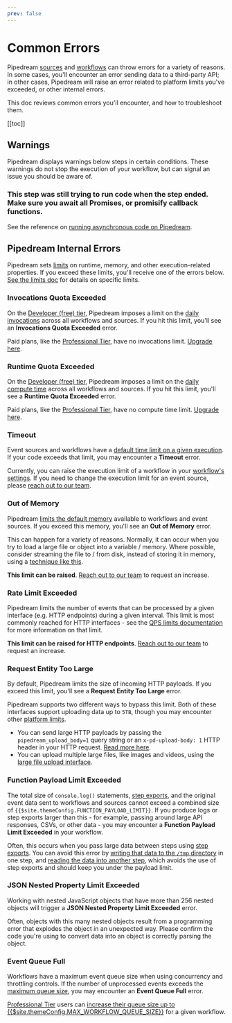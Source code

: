 ```yaml
---
prev: false
---
```


# Common Errors

Pipedream [sources](/event-sources/) and [workflows](/workflows) can throw errors for a variety of reasons. In some cases, you'll encounter an error sending data to a third-party API; in other cases, Pipedream will raise an error related to platform limits you've exceeded, or other internal errors.

This doc reviews common errors you'll encounter, and how to troubleshoot them.

[[toc]]

## Warnings

Pipedream displays warnings below steps in certain conditions. These warnings do not stop the execution of your workflow, but can signal an issue you should be aware of.

### This step was still trying to run code when the step ended. Make sure you await all Promises, or promisify callback functions.

See the reference on [running asynchronous code on Pipedream](/workflows/steps/code/async/).

## Pipedream Internal Errors

Pipedream sets [limits](/limits/) on runtime, memory, and other execution-related properties. If you exceed these limits, you'll receive one of the errors below. [See the limits doc](/limits/) for details on specific limits.

### Invocations Quota Exceeded

On the [Developer (free) tier](/pricing/#developer-tier), Pipedream imposes a limit on the [daily invocations](/limits/#daily-invocations) across all workflows and sources. If you hit this limit, you'll see an **Invocations Quota Exceeded** error.

Paid plans, like the [Professional Tier](#professional-tier), have no invocations limit. [Upgrade here](https://pipedream.com/pricing).

### Runtime Quota Exceeded

On the [Developer (free) tier](/pricing/#developer-tier), Pipedream imposes a limit on the [daily compute time](/limits/#compute-time-per-day) across all workflows and sources. If you hit this limit, you'll see a **Runtime Quota Exceeded** error.

Paid plans, like the [Professional Tier](#professional-tier), have no compute time limit. [Upgrade here](https://pipedream.com/pricing).

### Timeout

Event sources and workflows have a [default time limit on a given execution](/limits/#time-per-execution). If your code exceeds that limit, you may encounter a **Timeout** error.

Currently, you can raise the execution limit of a workflow in your [workflow's settings](/workflows/settings/#execution-timeout-limit). If you need to change the execution limit for an event source, please [reach out to our team](/support/).

### Out of Memory

Pipedream [limits the default memory](/limits/#memory) available to workflows and event sources. If you exceed this memory, you'll see an **Out of Memory** error.

This can happen for a variety of reasons. Normally, it can occur when you try to load a large file or object into a variable / memory. Where possible, consider streaming the file to / from disk, instead of storing it in memory, using a [technique like this](https://github.com/sindresorhus/got#streams).

**This limit can be raised**. [Reach out to our team](/support/) to request an increase.

### Rate Limit Exceeded

Pipedream limits the number of events that can be processed by a given interface (e.g. HTTP endpoints) during a given interval. This limit is most commonly reached for HTTP interfaces - see the [QPS limits documentation](/limits/#qps-queries-per-second) for more information on that limit.

**This limit can be raised for HTTP endpoints**. [Reach out to our team](/support/) to request an increase.

### Request Entity Too Large

By default, Pipedream limits the size of incoming HTTP payloads. If you exceed this limit, you'll see a **Request Entity Too Large** error.

Pipedream supports two different ways to bypass this limit. Both of these interfaces support uploading data up to `5TB`, though you may encounter other [platform limits](/limits).

- You can send large HTTP payloads by passing the `pipedream_upload_body=1` query string or an `x-pd-upload-body: 1` HTTP header in your HTTP request. [Read more here](/workflows/steps/triggers/#sending-large-payloads).
- You can upload multiple large files, like images and videos, using the [large file upload interface](/workflows/steps/triggers/#large-file-support).

### Function Payload Limit Exceeded

The total size of `console.log()` statements, [step exports](/workflows/steps/#step-exports), and the original event data sent to workflows and sources cannot exceed a combined size of `{{$site.themeConfig.FUNCTION_PAYLOAD_LIMIT}}`. If you produce logs or step exports larger than this - for example, passing around large API responses, CSVs, or other data - you may encounter a **Function Payload Limit Exceeded** in your workflow.

Often, this occurs when you pass large data between steps using [step exports](/workflows/steps/#step-exports). You can avoid this error by [writing that data to the `/tmp` directory](/workflows/steps/code/nodejs/working-with-files/#writing-a-file-to-tmp) in one step, and [reading the data into another step](/workflows/steps/code/nodejs/working-with-files/#reading-a-file-from-tmp), which avoids the use of step exports and should keep you under the payload limit.

### JSON Nested Property Limit Exceeded

Working with nested JavaScript objects that have more than 256 nested objects will trigger a **JSON Nested Property Limit Exceeded** error.

Often, objects with this many nested objects result from a programming error that explodes the object in an unexpected way. Please confirm the code you're using to convert data into an object is correctly parsing the object.

### Event Queue Full

Workflows have a maximum event queue size when using concurrency and throttling controls. If the number of unprocessed events exceeds the [maximum queue size](/workflows/events/concurrency-and-throttling/#increasing-the-queue-size-for-a-workflow), you may encounter an **Event Queue Full** error.

[Professional Tier](/pricing/#professional-tier) users can [increase their queue size up to {{$site.themeConfig.MAX_WORKFLOW_QUEUE_SIZE}}](/workflows/events/concurrency-and-throttling/#increasing-the-queue-size-for-a-workflow) for a given workflow.

<Footer />
